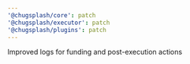 ```yaml
---
'@chugsplash/core': patch
'@chugsplash/executor': patch
'@chugsplash/plugins': patch
---
```


Improved logs for funding and post-execution actions
